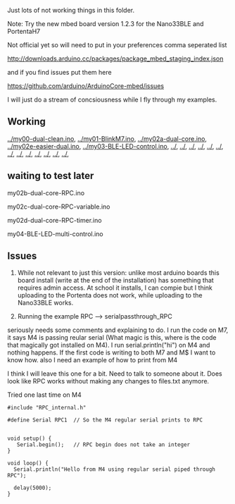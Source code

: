 Just lots of not working things in this folder.

Note: Try the new mbed board version 1.2.3 for the Nano33BLE and PortentaH7

Not official yet so will need to put in your preferences comma seperated list 

http://downloads.arduino.cc/packages/package_mbed_staging_index.json

and if you find issues put them here

https://github.com/arduino/ArduinoCore-mbed/issues


I will just do a stream of concsiousness while I fly through my examples.


## Working
[../my00-dual-clean.ino](../my00-dual-clean.ino), [../my01-BlinkM7.ino](../my01-BlinkM7.ino), [../my02a-dual-core.ino](../my02a-dual-core.ino),   [../my02e-easier-dual.ino](../my02e-easier-dual.ino), [../my03-BLE-LED-control.ino](../my03-BLE-LED-control.ino), [../](../), [../](../), [../](../), [../](../), [../](../), [../](../), [../](../), [../](../), [../](../), [../](../), [../](../), [../](../), [../](../),



## waiting to test later

my02b-dual-core-RPC.ino

my02c-dual-core-RPC-variable.ino

my02d-dual-core-RPC-timer.ino

my04-BLE-LED-multi-control.ino





## Issues

1. While not relevant to just this version: unlike most arduino boards this board install (write at the end of the installation) has something that requires admin access. At school it installs, I can compie but I think uploading to the Portenta does not work, while uploading to the Nano33BLE works.

2. Running the example RPC --> serialpassthrough_RPC

seriously needs some comments and explaining to do. I run the code on M7, it says M4 is passing reular serial (What magic is this, where is the code that magically got installed on M4). I run serial.println("hi") on M4 and nothing happens. If the first code is writing to both M7 and M$ I want to know how. also I need an example of how to print from M4 

I think I will leave this one for a bit. Need to talk to someone about it. Does look like RPC works without making any changes to files.txt anymore.

Tried one last time on M4

```
#include "RPC_internal.h"  

#define Serial RPC1  // So the M4 regular serial prints to RPC

  
void setup() {
   Serial.begin();   // RPC begin does not take an integer
}

void loop() {
  Serial.println("Hello from M4 using regular serial piped through RPC"); 
  
  delay(5000);
}


```
